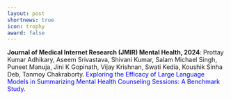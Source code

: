 ```yaml
---
layout: post
shortnews: true
icon: trophy
award: false
---
```

  
<b>Journal of Medical Internet Research (JMIR) Mental Health, 2024</b>: Prottay Kumar Adhikary, Aseem Srivastava, Shivani Kumar, Salam Michael Singh, Puneet Manuja, Jini K Gopinath, Vijay Krishnan, Swati Kedia, Koushik Sinha Deb, Tanmoy Chakraborty. <font color="blue">Exploring the Efficacy of Large Language Models in Summarizing Mental Health Counseling Sessions: A Benchmark Study.</font>


